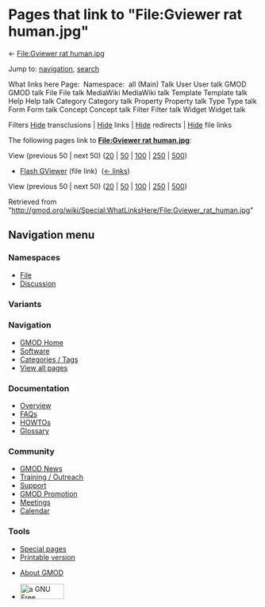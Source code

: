 <div id="mw-page-base" class="noprint">

</div>

<div id="mw-head-base" class="noprint">

</div>

<div id="content" class="mw-body" role="main">

<span id="top"></span>

<div id="mw-js-message" style="display:none;">

</div>



# <span dir="auto">Pages that link to "File:Gviewer rat human.jpg"</span>

<div id="bodyContent">

<div id="contentSub">

← [File:Gviewer rat
human.jpg](/wiki/File:Gviewer_rat_human.jpg "File:Gviewer rat human.jpg")

</div>

<div id="jump-to-nav" class="mw-jump">

Jump to: [navigation](#mw-navigation), [search](#p-search)

</div>

<div id="mw-content-text">

What links here Page:  Namespace:  all (Main) Talk User User talk GMOD
GMOD talk File File talk MediaWiki MediaWiki talk Template Template talk
Help Help talk Category Category talk Property Property talk Type Type
talk Form Form talk Concept Concept talk Filter Filter talk Widget
Widget talk

Filters
[Hide](/mediawiki/index.php?title=Special:WhatLinksHere/File:Gviewer_rat_human.jpg&hidetrans=1 "Special:WhatLinksHere/File:Gviewer rat human.jpg")
transclusions \|
[Hide](/mediawiki/index.php?title=Special:WhatLinksHere/File:Gviewer_rat_human.jpg&hidelinks=1 "Special:WhatLinksHere/File:Gviewer rat human.jpg")
links \|
[Hide](/mediawiki/index.php?title=Special:WhatLinksHere/File:Gviewer_rat_human.jpg&hideredirs=1 "Special:WhatLinksHere/File:Gviewer rat human.jpg")
redirects \|
[Hide](/mediawiki/index.php?title=Special:WhatLinksHere/File:Gviewer_rat_human.jpg&hideimages=1 "Special:WhatLinksHere/File:Gviewer rat human.jpg")
file links

The following pages link to **[File:Gviewer rat
human.jpg](/wiki/File:Gviewer_rat_human.jpg "File:Gviewer rat human.jpg")**:

View (previous 50 \| next 50)
([20](/mediawiki/index.php?title=Special:WhatLinksHere/File:Gviewer_rat_human.jpg&limit=20 "Special:WhatLinksHere/File:Gviewer rat human.jpg")
\|
[50](/mediawiki/index.php?title=Special:WhatLinksHere/File:Gviewer_rat_human.jpg&limit=50 "Special:WhatLinksHere/File:Gviewer rat human.jpg")
\|
[100](/mediawiki/index.php?title=Special:WhatLinksHere/File:Gviewer_rat_human.jpg&limit=100 "Special:WhatLinksHere/File:Gviewer rat human.jpg")
\|
[250](/mediawiki/index.php?title=Special:WhatLinksHere/File:Gviewer_rat_human.jpg&limit=250 "Special:WhatLinksHere/File:Gviewer rat human.jpg")
\|
[500](/mediawiki/index.php?title=Special:WhatLinksHere/File:Gviewer_rat_human.jpg&limit=500 "Special:WhatLinksHere/File:Gviewer rat human.jpg"))

- [Flash GViewer](/wiki/Flash_GViewer "Flash GViewer") (file link) ‎
  <span class="mw-whatlinkshere-tools">([←
  links](/mediawiki/index.php?title=Special:WhatLinksHere&target=Flash+GViewer "Special:WhatLinksHere"))</span>

View (previous 50 \| next 50)
([20](/mediawiki/index.php?title=Special:WhatLinksHere/File:Gviewer_rat_human.jpg&limit=20 "Special:WhatLinksHere/File:Gviewer rat human.jpg")
\|
[50](/mediawiki/index.php?title=Special:WhatLinksHere/File:Gviewer_rat_human.jpg&limit=50 "Special:WhatLinksHere/File:Gviewer rat human.jpg")
\|
[100](/mediawiki/index.php?title=Special:WhatLinksHere/File:Gviewer_rat_human.jpg&limit=100 "Special:WhatLinksHere/File:Gviewer rat human.jpg")
\|
[250](/mediawiki/index.php?title=Special:WhatLinksHere/File:Gviewer_rat_human.jpg&limit=250 "Special:WhatLinksHere/File:Gviewer rat human.jpg")
\|
[500](/mediawiki/index.php?title=Special:WhatLinksHere/File:Gviewer_rat_human.jpg&limit=500 "Special:WhatLinksHere/File:Gviewer rat human.jpg"))

</div>

<div class="printfooter">

Retrieved from
"<http://gmod.org/wiki/Special:WhatLinksHere/File:Gviewer_rat_human.jpg>"

</div>

<div id="catlinks" class="catlinks catlinks-allhidden">

</div>

<div class="visualClear">

</div>

</div>

</div>

<div id="mw-navigation">

## Navigation menu

<div id="mw-head">



<div id="left-navigation">

<div id="p-namespaces" class="vectorTabs" role="navigation"
aria-labelledby="p-namespaces-label">

### Namespaces

- <span id="ca-nstab-image"><a href="/wiki/File:Gviewer_rat_human.jpg" accesskey="c"
  title="View the file page [c]">File</a></span>
- <span id="ca-talk"><a
  href="/mediawiki/index.php?title=File_talk:Gviewer_rat_human.jpg&amp;action=edit&amp;redlink=1"
  accesskey="t"
  title="Discussion about the content page [t]">Discussion</a></span>

</div>

<div id="p-variants" class="vectorMenu emptyPortlet" role="navigation"
aria-labelledby="p-variants-label">

### 

### Variants[](#)

<div class="menu">

</div>

</div>

</div>

<div id="right-navigation">





</div>



</div>

</div>

</div>

<div id="mw-panel">

<div id="p-logo" role="banner">

<a href="/wiki/Main_Page"
style="background-image: url(http://gmod.org/images/GMOD-cogs.png);"
title="Visit the main page"></a>

</div>

<div id="p-Navigation" class="portal" role="navigation"
aria-labelledby="p-Navigation-label">

### Navigation

<div class="body">

- <span id="n-GMOD-Home">[GMOD Home](/wiki/Main_Page)</span>
- <span id="n-Software">[Software](/wiki/GMOD_Components)</span>
- <span id="n-Categories-.2F-Tags">[Categories /
  Tags](/wiki/Categories)</span>
- <span id="n-View-all-pages">[View all
  pages](/wiki/Special:AllPages)</span>

</div>

</div>

<div id="p-Documentation" class="portal" role="navigation"
aria-labelledby="p-Documentation-label">

### Documentation

<div class="body">

- <span id="n-Overview">[Overview](/wiki/Overview)</span>
- <span id="n-FAQs">[FAQs](/wiki/Category:FAQ)</span>
- <span id="n-HOWTOs">[HOWTOs](/wiki/Category:HOWTO)</span>
- <span id="n-Glossary">[Glossary](/wiki/Glossary)</span>

</div>

</div>

<div id="p-Community" class="portal" role="navigation"
aria-labelledby="p-Community-label">

### Community

<div class="body">

- <span id="n-GMOD-News">[GMOD News](/wiki/GMOD_News)</span>
- <span id="n-Training-.2F-Outreach">[Training /
  Outreach](/wiki/Training_and_Outreach)</span>
- <span id="n-Support">[Support](/wiki/Support)</span>
- <span id="n-GMOD-Promotion">[GMOD
  Promotion](/wiki/GMOD_Promotion)</span>
- <span id="n-Meetings">[Meetings](/wiki/Meetings)</span>
- <span id="n-Calendar">[Calendar](/wiki/Calendar)</span>

</div>

</div>

<div id="p-tb" class="portal" role="navigation"
aria-labelledby="p-tb-label">

### Tools

<div class="body">

- <span id="t-specialpages"><a href="/wiki/Special:SpecialPages" accesskey="q"
  title="A list of all special pages [q]">Special pages</a></span>
- <span id="t-print"><a
  href="/mediawiki/index.php?title=Special:WhatLinksHere/File:Gviewer_rat_human.jpg&amp;printable=yes"
  rel="alternate" accesskey="p"
  title="Printable version of this page [p]">Printable version</a></span>

</div>

</div>

</div>

</div>

<div id="footer" role="contentinfo">

- <span id="footer-places-about">[About
  GMOD](/wiki/GMOD:About "GMOD:About")</span>

<!-- -->

- <span id="footer-copyrightico">[<img src="http://www.gnu.org/graphics/gfdl-logo-small.png" width="88"
  height="31" alt="a GNU Free Documentation License" />](http://www.gnu.org/licenses/fdl-1.3.html)</span>


<div style="clear:both">

</div>

</div>
